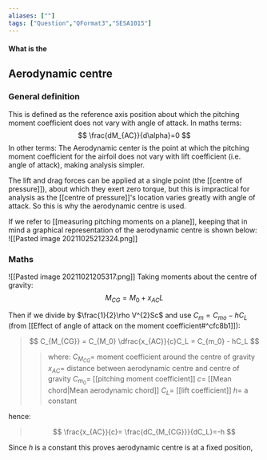 ```yaml
---
aliases: [""]
tags: ["Question","QFormat3","SESA1015"]
---
```


#### What is the
## Aerodynamic centre
### General definition
This is defined as the reference axis position about which the pitching moment coefficient does not  vary with angle of attack. In maths terms:
$$ \frac{dM_{AC}}{d\alpha}=0 $$
In other terms:
The Aerodynamic center is the point at which the pitching moment coefficient for the airfoil does not vary with lift coefficient (i.e. angle of attack), making analysis simpler.

The lift and drag forces can be applied at a single point (the [[centre of pressure]]), about which they exert zero torque, but this is impractical for analysis as the [[centre of pressure]]'s location varies greatly with angle of attack. So this is why the aerodynamic centre is used.

If we refer to [[measuring pitching moments on a plane]], keeping that in mind a graphical representation of the aerodynamic centre is shown below:
![[Pasted image 20211025212324.png]]

### Maths
![[Pasted image 20211021205317.png]]
Taking moments about the centre of gravity:
$$ M_{CG} = M_0 + x_{AC}L $$

Then if we divide by $\frac{1}{2}\rho V^{2}Sc$ and use $C_m = C_{mo}-hC_L$ (from [[Effect of angle of attack on the moment coefficient#^cfc8b1]]):

> $$ C_{M_{CG}} = C_{M_0} \dfrac{x_{AC}}{c}C_L = C_{m_0} - hC_L $$ 
>> where:
>> $C_{M_{CG}} =$  moment coefficient around the centre of gravity
>> $x_{AC} =$ distance between aerodynamic centre and centre of gravity
>> $C_{m_0} =$ [[pitching moment coefficient]]
>> $c =$ [[Mean chord|Mean aerodynamic chord]]
>> $C_L =$ [[lift coefficient]]
>> $h =$ a constant

hence:
> $$ \frac{x_{AC}}{c}= \frac{dC_{M_{CG}}}{dC_L}=-h $$ 

Since $h$ is a constant this proves aerodynamic centre is at a fixed position,
